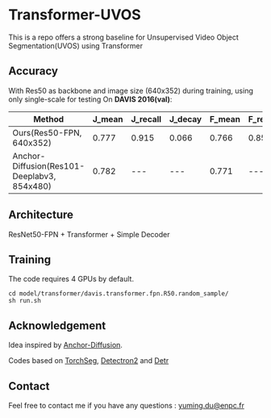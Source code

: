 # Transformer-UVOS
This is a repo offers a strong baseline for Unsupervised Video Object Segmentation(UVOS) using Transformer

## Accuracy
With Res50 as backbone and image size (640x352) during training, using only single-scale for testing
On **DAVIS 2016(val)**:

Method | J_mean | J_recall | J_decay | F_mean | F_recall | F_decay
-- | -- | -- | -- | -- | -- | -- 
Ours(Res50-FPN, 640x352) | 0.777 | 0.915 | 0.066 | 0.766 | 0.859 | 0.043
Anchor-Diffusion(Res101-Deeplabv3, 854x480) | 0.782 | --- | --- | 0.771 | --- | ---

## Architecture
ResNet50-FPN + Transformer + Simple Decoder

## Training
The code requires 4 GPUs by default.
```
cd model/transformer/davis.transformer.fpn.R50.random_sample/
sh run.sh
```

## Acknowledgement 
Idea inspired by [Anchor-Diffusion](https://arxiv.org/abs/1910.10895).

Codes based on [TorchSeg](https://github.com/ycszen/TorchSeg), [Detectron2](https://github.com/facebookresearch/detectron2) and [Detr](https://github.com/facebookresearch/detr)

## Contact
Feel free to contact me if you have any questions : yuming.du@enpc.fr
